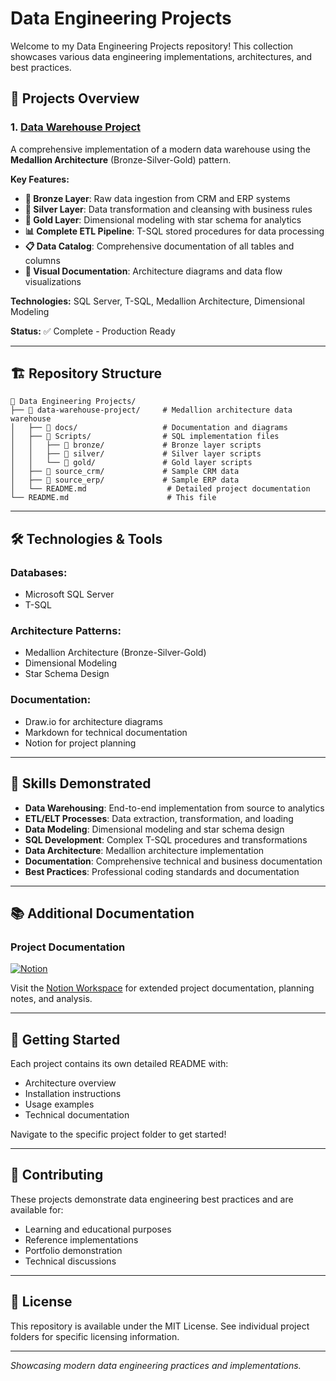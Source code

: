 # Data Engineering Projects

Welcome to my Data Engineering Projects repository! This collection showcases various data engineering implementations, architectures, and best practices.

## 🚀 Projects Overview

### 1. [Data Warehouse Project](data-warehouse-project/)
A comprehensive implementation of a modern data warehouse using the **Medallion Architecture** (Bronze-Silver-Gold) pattern.

**Key Features:**
- **🥉 Bronze Layer**: Raw data ingestion from CRM and ERP systems
- **🥈 Silver Layer**: Data transformation and cleansing with business rules
- **🥇 Gold Layer**: Dimensional modeling with star schema for analytics
- **📊 Complete ETL Pipeline**: T-SQL stored procedures for data processing
- **📋 Data Catalog**: Comprehensive documentation of all tables and columns
- **🎨 Visual Documentation**: Architecture diagrams and data flow visualizations

**Technologies:** SQL Server, T-SQL, Medallion Architecture, Dimensional Modeling

**Status:** ✅ Complete - Production Ready

---

## 🏗️ Repository Structure

```
📁 Data Engineering Projects/
├── 📁 data-warehouse-project/     # Medallion architecture data warehouse
│   ├── 📁 docs/                   # Documentation and diagrams
│   ├── 📁 Scripts/                # SQL implementation files
│   │   ├── 📁 bronze/             # Bronze layer scripts
│   │   ├── 📁 silver/             # Silver layer scripts
│   │   └── 📁 gold/               # Gold layer scripts
│   ├── 📁 source_crm/             # Sample CRM data
│   ├── 📁 source_erp/             # Sample ERP data
│   └── README.md                  # Detailed project documentation
└── README.md                      # This file
```

---

## 🛠️ Technologies & Tools

### **Databases:**
- Microsoft SQL Server
- T-SQL

### **Architecture Patterns:**
- Medallion Architecture (Bronze-Silver-Gold)
- Dimensional Modeling
- Star Schema Design

### **Documentation:**
- Draw.io for architecture diagrams
- Markdown for technical documentation
- Notion for project planning

---

## 🎯 Skills Demonstrated

- **Data Warehousing**: End-to-end implementation from source to analytics
- **ETL/ELT Processes**: Data extraction, transformation, and loading
- **Data Modeling**: Dimensional modeling and star schema design
- **SQL Development**: Complex T-SQL procedures and transformations
- **Data Architecture**: Medallion architecture implementation
- **Documentation**: Comprehensive technical and business documentation
- **Best Practices**: Professional coding standards and documentation

---

## 📚 Additional Documentation

### Project Documentation
[![Notion](https://img.shields.io/badge/Notion-Project%20Workspace-000000?style=for-the-badge&logo=notion&logoColor=white)](https://shadowed-idea-6c6.notion.site/Data-Warehouse-Project-2605950bc01a805990cdd57e65ee0c34)

Visit the [Notion Workspace](https://shadowed-idea-6c6.notion.site/Data-Warehouse-Project-2605950bc01a805990cdd57e65ee0c34) for extended project documentation, planning notes, and analysis.

---

## 🚀 Getting Started

Each project contains its own detailed README with:
- Architecture overview
- Installation instructions
- Usage examples
- Technical documentation

Navigate to the specific project folder to get started!

---

## 🤝 Contributing

These projects demonstrate data engineering best practices and are available for:
- Learning and educational purposes
- Reference implementations
- Portfolio demonstration
- Technical discussions

---

## 📄 License

This repository is available under the MIT License. See individual project folders for specific licensing information.

---

*Showcasing modern data engineering practices and implementations.*

